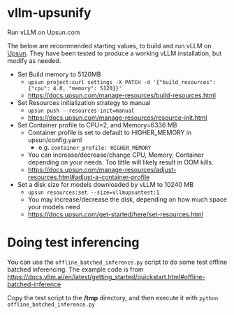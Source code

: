 # vllm-upsunify
Run vLLM on Upsun.com

The below are recommended starting values, to build and run vLLM on [Upsun](https://upsun.com). They have been tested to produce a working vLLM installation, but modify as needed.
- Set Build memory to 5120MB
  - `upsun project:curl settings -X PATCH -d '{"build_resources": {"cpu": 4.0, "memory": 5120}}'`
  - https://docs.upsun.com/manage-resources/build-resources.html
- Set Resources initialization strategy to manual
  - `upsun push --resources-init=manual`
  - https://docs.upsun.com/manage-resources/resource-init.html
- Set Container profile to CPU=2, and Memory=6336 MB
  - Container profile is set to default to HIGHER_MEMORY in upsun/config.yaml
    - e.g. `container_profile: HIGHER_MEMORY`
  - You can increase/decrease/change CPU, Memory, Container depending on your needs. Too little will likely result in OOM kills.
  - https://docs.upsun.com/manage-resources/adjust-resources.html#adjust-a-container-profile
- Set a disk size for models downloaded by vLLM to 10240 MB
  - `upsun resources:set --size=vllmupsuntest:1`
  - You may increase/decrease the disk, depending on how much space your models need
  - https://docs.upsun.com/get-started/here/set-resources.html

# Doing test inferencing
You can use the `offline_batched_inference.py` script to do some test offline batched inferencing. The example code is from https://docs.vllm.ai/en/latest/getting_started/quickstart.html#offline-batched-inference

Copy the test script to the **/tmp** directory, and then execute it with 
`python offline_batched_inference.py`

